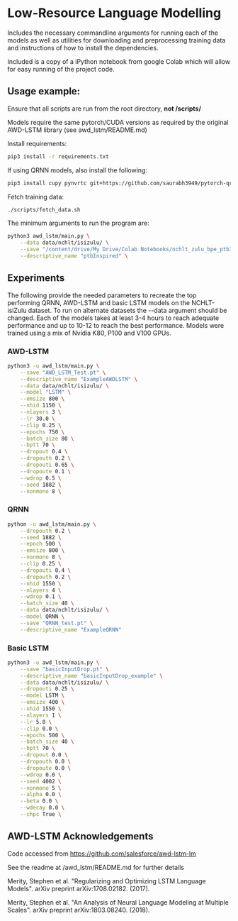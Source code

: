 # Low-Resource Language Modelling
Includes the necessary commandline arguments for running each of the models as well as 
utilities for downloading and preprocessing training data and instructions of how to install the dependencies.

Included is a copy of a iPython notebook from google Colab which will allow for easy running of the project code.


## Usage example:
Ensure that all scripts are run from the root directory, <b>not /scripts/</b>

Models require the same pytorch/CUDA versions as required by the original AWD-LSTM library (see awd_lstm/README.md)

Install requirements:
```bash
pip3 install -r requirements.txt
```
If using QRNN models, also install the following:
```bash
pip3 install cupy pynvrtc git+https://github.com/saurabh3949/pytorch-qrnn
```

Fetch training data:
```bash
./scripts/fetch_data.sh
```

The minimum arguments to run the program are:
```bash
python3 awd_lstm/main.py \
    --data data/nchlt/isizulu/ \
    --save "/content/drive/My Drive/Colab Notebooks/nchlt_zulu_bpe_ptbInspired.pt" \
    --descriptive_name "ptbInspired" \
```

## Experiments
The following provide the needed parameters to recreate the top performing QRNN, AWD-LSTM and basic LSTM models on the NCHLT-isiZulu dataset.
To run on alternate datasets the --data argument should be changed. Each of the models takes at least 3-4 hours to reach adequate performance and up to 10-12 to reach the best performance.
Models were trained using a mix of Nvidia K80, P100 and V100 GPUs.

### AWD-LSTM
```bash
python3 -u awd_lstm/main.py \
    --save "AWD_LSTM_Test.pt" \
    --descriptive_name "ExampleAWDLSTM" \
    --data data/nchlt/isizulu/ \
    --model "LSTM" \
    --emsize 800 \
    --nhid 1150 \
    --nlayers 3 \
    --lr 30.0 \
    --clip 0.25 \
    --epochs 750 \
    --batch_size 80 \
    --bptt 70 \
    --dropout 0.4 \
    --dropouth 0.2 \
    --dropouti 0.65 \
    --dropoute 0.1 \
    --wdrop 0.5 \
    --seed 1882 \
    --nonmono 8 \

```

### QRNN
```bash
python -u awd_lstm/main.py \
    --dropouth 0.2 \
    --seed 1882 \
    --epoch 500 \
    --emsize 800 \
    --nonmono 8 \
    --clip 0.25 \
    --dropouti 0.4 \
    --dropouth 0.2 \
    --nhid 1550 \
    --nlayers 4 \
    --wdrop 0.1 \
    --batch_size 40 \
    --data data/nchlt/isizulu/ \
    --model QRNN \
    --save "QRNN_test.pt" \
    --descriptive_name "ExampleQRNN" 
```

### Basic LSTM
```bash
python3 -u awd_lstm/main.py \
    --save "basicInputDrop.pt" \
    --descriptive_name "basicInputDrop_example" \
    --data data/nchlt/isizulu/ \
    --dropouti 0.25 \
    --model LSTM \
    --emsize 400 \
    --nhid 1550 \
    --nlayers 1 \
    --lr 5.0 \
    --clip 0.0 \
    --epochs 500 \
    --batch_size 40 \
    --bptt 70 \
    --dropout 0.0 \
    --dropouth 0.0 \
    --dropoute 0.0 \
    --wdrop 0.0 \
    --seed 4002 \
    --nonmono 5 \
    --alpha 0.0 \
    --beta 0.0 \
    --wdecay 0.0 \
    --chpc True \
```


## AWD-LSTM Acknowledgements
Code accessed from https://github.com/salesforce/awd-lstm-lm 

See the readme at /awd_lstm/README.md for further details

Merity, Stephen et al. "Regularizing and Optimizing LSTM Language Models". arXiv preprint arXiv:1708.02182. (2017).

Merity, Stephen et al. "An Analysis of Neural Language Modeling at Multiple Scales". arXiv preprint arXiv:1803.08240. (2018).
